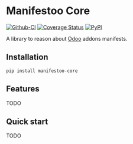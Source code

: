 # Manifestoo Core

[![Github-CI][github-ci]][github-link]
[![Coverage Status][codecov-badge]][codecov-link]
[![PyPI][pypi-badge]][pypi-link]

<!--- shortdesc-begin -->

A library to reason about [Odoo](https://odoo.com) addons manifests.

<!--- shortdesc-end -->

## Installation

<!--- install-begin -->

```console
pip install manifestoo-core
```

<!--- install-end -->

## Features

<!--- features-begin -->

TODO

<!--- features-end -->

## Quick start

<!--- quickstart-begin -->

TODO

<!--- quickstart-end -->


[github-ci]: https://github.com/sbidoul/manifestoo-core/actions/workflows/ci.yml/badge.svg
[github-link]: https://github.com/sbidoul/manifestoo-core
[codecov-badge]: https://codecov.io/gh/sbidoul/manifestoo-core/branch/master/graph/badge.svg
[codecov-link]: https://codecov.io/gh/sbidoul/manifestoo-core
[pypi-badge]: https://img.shields.io/pypi/v/manifestoo-core.svg
[pypi-link]: https://pypi.org/project/manifestoo-core
